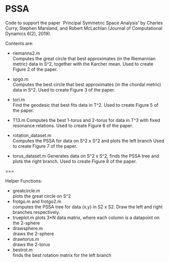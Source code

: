 # PSSA

Code to support the paper `Principal Symmetric Space Analysis' by Charles Curry, Stephen Marsland, and Robert McLachlan (Journal of Computational Dynamics 6(2), 2019).

Contents are:

* riemanns2.m	 
  Computes the great circle that best approximates (in the Riemannian metric) data in S^2, together with the Karcher mean.
  Used to create Figure 2 of the paper.

* spgo.m	
  Computes the best circle that best approximates (in the chordal metric) data in S^2.
  Used to create Figure 3 of the paper.
  
* tori.m		
  Find the geodesic that best fits data in T^2.
  Used to create Figure 5 of the paper.
  
* T13.m	
  Computes the best 1-torus and 2-torus for data in T^3 with fixed resonance relations.
  Used to create Figure 6 of the paper.

* rotation_dataset.m	
  Computes the PSSA for data on S^2 x S^2 and plots the left branch
  Used to create Figure 7 of the paper.

* torus_dataset.m
  Generates data on S^2 x S^2, finds the PSSA tree and plots the right branch.
  Used to create Figure 8 of the paper.

===

Helper Functions:
* greatcircle.m		
  plots the great circle on S^2
* frotgo.m and frotgo2.m		
  computes the PSSA tree for data (x,y) in S2 x S2. Draw the left and right branches respectively.
* trueplot.m
  plots 3*N data matrix, where each column is a datapoint on the 2-sphere
* drawsphere.m		
  draws the 2-sphere
* drawtorus.m		
  draws the 2-torus
* bestrot.m		
  finds the best rotation matrix for the left branch

